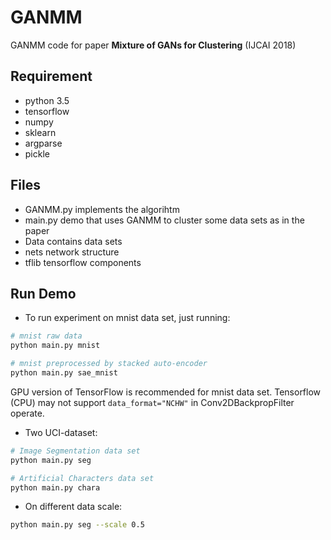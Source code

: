 # GANMM
GANMM code for paper **Mixture of GANs for Clustering** (IJCAI 2018)

## Requirement
- python 3.5
- tensorflow
- numpy
- sklearn
- argparse
- pickle

## Files

- GANMM.py  implements the algorihtm
- main.py   demo that uses GANMM to cluster some data sets as in the paper
- Data      contains data sets
- nets      network structure
- tflib     tensorflow components

## Run Demo
- To run experiment on mnist data set, just running:
```bash
# mnist raw data
python main.py mnist

# mnist preprocessed by stacked auto-encoder
python main.py sae_mnist
```
GPU version of TensorFlow is recommended for mnist data set. Tensorflow (CPU) may not support `data_format="NCHW"` in Conv2DBackpropFilter operate.

- Two UCI-dataset:
```bash
# Image Segmentation data set
python main.py seg

# Artificial Characters data set
python main.py chara
```
- On different data scale:
```bash
python main.py seg --scale 0.5
```
